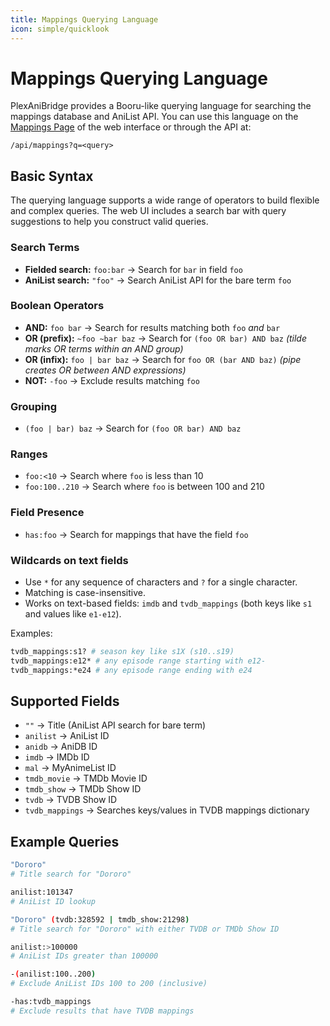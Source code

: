 ```yaml
---
title: Mappings Querying Language
icon: simple/quicklook
---
```


# Mappings Querying Language

PlexAniBridge provides a Booru-like querying language for searching the mappings database and AniList API. You can use this language on the [Mappings Page](../web/screenshots.md#mappings) of the web interface or through the API at:

```
/api/mappings?q=<query>
```

## Basic Syntax

The querying language supports a wide range of operators to build flexible and complex queries. The web UI includes a search bar with query suggestions to help you construct valid queries.

### Search Terms

- **Fielded search:** `foo:bar` → Search for `bar` in field `foo`
- **AniList search:** `"foo"` → Search AniList API for the bare term `foo`

### Boolean Operators

- **AND:** `foo bar` → Search for results matching both `foo` *and* `bar`
- **OR (prefix):** `~foo ~bar baz` → Search for `(foo OR bar) AND baz` *(tilde marks OR terms within an AND group)*
- **OR (infix):** `foo | bar baz` → Search for `foo OR (bar AND baz)` *(pipe creates OR between AND expressions)*
- **NOT:** `-foo` → Exclude results matching `foo`

### Grouping

- `(foo | bar) baz` → Search for `(foo OR bar) AND baz`

### Ranges

- `foo:<10` → Search where `foo` is less than 10
- `foo:100..210` → Search where `foo` is between 100 and 210

### Field Presence

- `has:foo` → Search for mappings that have the field `foo`

### Wildcards on text fields

- Use `*` for any sequence of characters and `?` for a single character.
- Matching is case-insensitive.
- Works on text-based fields: `imdb` and `tvdb_mappings` (both keys like `s1` and values like `e1-e12`).

Examples:

```bash
tvdb_mappings:s1? # season key like s1X (s10..s19)
tvdb_mappings:e12* # any episode range starting with e12-
tvdb_mappings:*e24 # any episode range ending with e24
```

## Supported Fields

- `""` → Title (AniList API search for bare term)
- `anilist` → AniList ID
- `anidb` → AniDB ID
- `imdb` → IMDb ID
- `mal` → MyAnimeList ID
- `tmdb_movie` → TMDb Movie ID
- `tmdb_show` → TMDb Show ID
- `tvdb` → TVDB Show ID
- `tvdb_mappings` → Searches keys/values in TVDB mappings dictionary

## Example Queries

```bash
"Dororo" 
# Title search for "Dororo"

anilist:101347 
# AniList ID lookup

"Dororo" (tvdb:328592 | tmdb_show:21298) 
# Title search for "Dororo" with either TVDB or TMDb Show ID

anilist:>100000
# AniList IDs greater than 100000

-(anilist:100..200)
# Exclude AniList IDs 100 to 200 (inclusive)

-has:tvdb_mappings 
# Exclude results that have TVDB mappings
```
